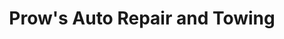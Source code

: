 ---
title: "Prow's Auto Repair and Towing"
url: /onaway/prows-auto-repair-and-towing/
shop: car repair
---